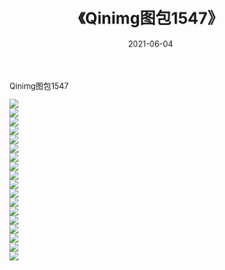 ﻿---
layout: post
title:  《Qinimg图包1547》
date:   2021-06-04
img: http://imgx.orgx.ga/Qinimg图包/Qinimg图包1547/000.jpg
categories: [美女, 清纯, 唯美]
---

Qinimg图包1547

 ![](http://imgx.orgx.ga/Qinimg图包/Qinimg图包1547/001.jpg) <br>![](http://imgx.orgx.ga/Qinimg图包/Qinimg图包1547/002.jpg) <br>![](http://imgx.orgx.ga/Qinimg图包/Qinimg图包1547/003.jpg) <br>![](http://imgx.orgx.ga/Qinimg图包/Qinimg图包1547/004.jpg) <br>![](http://imgx.orgx.ga/Qinimg图包/Qinimg图包1547/005.jpg) <br>![](http://imgx.orgx.ga/Qinimg图包/Qinimg图包1547/006.jpg) <br>![](http://imgx.orgx.ga/Qinimg图包/Qinimg图包1547/007.jpg) <br>![](http://imgx.orgx.ga/Qinimg图包/Qinimg图包1547/008.jpg) <br>![](http://imgx.orgx.ga/Qinimg图包/Qinimg图包1547/009.jpg) <br>![](http://imgx.orgx.ga/Qinimg图包/Qinimg图包1547/010.jpg) <br>![](http://imgx.orgx.ga/Qinimg图包/Qinimg图包1547/011.jpg) <br>![](http://imgx.orgx.ga/Qinimg图包/Qinimg图包1547/012.jpg) <br>![](http://imgx.orgx.ga/Qinimg图包/Qinimg图包1547/013.jpg) <br>![](http://imgx.orgx.ga/Qinimg图包/Qinimg图包1547/014.jpg) <br>![](http://imgx.orgx.ga/Qinimg图包/Qinimg图包1547/015.jpg) <br>![](http://imgx.orgx.ga/Qinimg图包/Qinimg图包1547/016.jpg) <br>![](http://imgx.orgx.ga/Qinimg图包/Qinimg图包1547/017.jpg) <br>![](http://imgx.orgx.ga/Qinimg图包/Qinimg图包1547/018.jpg) <br>